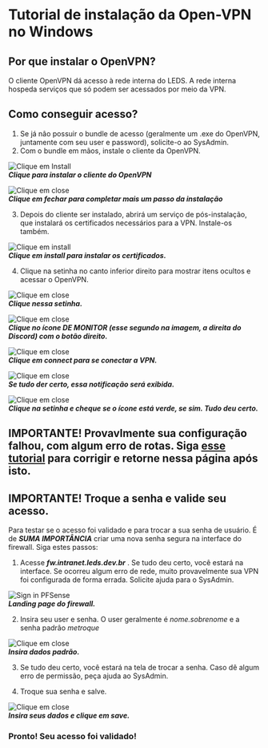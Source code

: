 # Tutorial de instalação da Open-VPN no Windows
## Por que instalar o OpenVPN?
O cliente OpenVPN dá acesso à rede interna do LEDS. A rede interna hospeda serviços que só podem ser acessados por meio da VPN.

## Como conseguir acesso?
1. Se já nâo possuir o bundle de acesso (geralmente um .exe do OpenVPN, juntamente com seu user e password), solicite-o ao SysAdmin.
2. Com o bundle em mãos, instale o cliente da OpenVPN.


![Clique em Install](media/guia-01.png)  
**_Clique para instalar o cliente do OpenVPN_**

![Clique em close](media/guia-02.png)  
**_Clique em fechar para completar mais um passo da instalação_**

3. Depois do cliente ser instalado, abrirá um serviço de pós-instalação, que instalará os certificados necessários para a VPN. Instale-os também.

![Clique em install](media/guia-03.png)  
**_Clique em install para instalar os certificados._**

4. Clique na setinha no canto inferior direito para mostrar itens ocultos e acessar o OpenVPN.

![Clique em close](media/guia-04.png)  
**_Clique nessa setinha._**

![Clique em close](media/guia-05.png)  
**_Clique no ícone DE MONITOR (esse segundo na imagem, a direita do Discord) com o botão direito._**

![Clique em close](media/guia-06.png)  
**_Clique em connect para se conectar a VPN._**

![Clique em close](media/guia-07.png)  
**_Se tudo der certo, essa notificação será exibida._**

![Clique em close](media/guia-08.png)  
**_Clique na setinha e cheque se o ícone está verde, se sim. Tudo deu certo._**

## IMPORTANTE! Provavlmente sua configuração falhou, com algum erro de rotas. Siga [esse tutorial](vpnproblema.md) para corrigir e retorne nessa página após isto.

## IMPORTANTE! Troque a senha e valide seu acesso.
Para testar se o acesso foi validado e para trocar a sua senha de usuário. É de _**SUMA IMPORTÂNCIA**_ criar uma nova senha segura na interface do firewall. Siga estes passos:

1. Acesse *__fw.intranet.leds.dev.br__* . Se tudo deu certo, você estará na interface. Se ocorreu algum erro de rede, muito provavelmente sua VPN foi configurada de forma errada. Solicite ajuda para o SysAdmin.

![Sign in PFSense](media/guia-09.png)  
**_Landing page do firewall._**


2. Insira seu user e senha. O user geralmente é *nome.sobrenome* e a senha padrâo *metroque*

![Clique em close](media/guia-90.png)  
**_Insira dados padrão._**

3. Se tudo deu certo, você estará na tela de trocar a senha. Caso dê algum erro de permissão, peça ajuda ao SysAdmin.

4. Troque sua senha e salve.

![Clique em close](media/guia91.png)  
**_Insira seus dados e clique em save._**


### Pronto! Seu acesso foi validado!